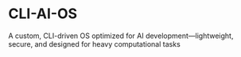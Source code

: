 # CLI-AI-OS
A custom, CLI-driven OS optimized for AI development—lightweight, secure, and designed for heavy computational tasks
